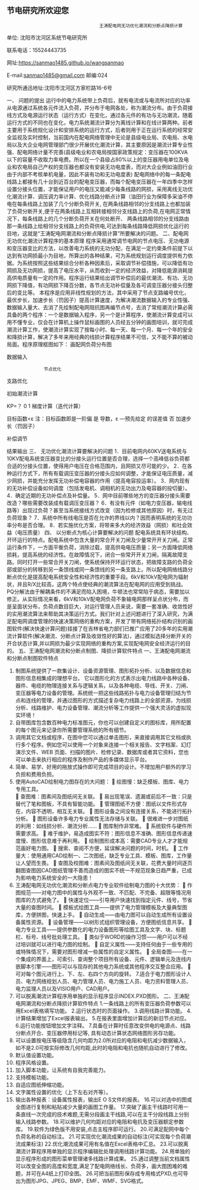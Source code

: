 ##                                                             节电研究所欢迎您  


                                       王涛配电网无功优化潮流和分断点降损计算

单位: 沈阳市沈河区系统节电研究所

联系电话：15524443735

网址:https://sanmao1485.github.io/wangsanmao

E-mail:sanmao1485@gmail.com    邮编:024

研究所通迅地址:沈阳市沈河区方家栏路16-6号



一、	问题的提出
运行中的电力系统带上负荷后，就有电流或与电流所对应的功率从电源通过系统各元件流入负荷，并分布于电网各处，称为潮流分布。由于负荷接线方式及电源运行状态（运行方式）在变化，通过各元件的有功与无功潮流，随着运行方式的不同也在变化，电力系统潮流计算分为离线计算和在线计算两种。前者主要用于系统规化设计和安排系统的运行方式，后者则用于正在运行系统的经常安全监视及实时控制，当前国内在配电网络管理中无论是县级电业局、农电局、水电局以及大企业电网管理部门很少开展优化潮流计算，其主要原因是潮流计算专业性强、配电网络计量不完善(县级电业和农电局按国家政策规定：变压器在100KVA以下的容量不收取力率电费。所以在一个县级占80%以上的变压器用电单位及电业和农电局自己产权的变压器也都没有安装无功电度表，而对大企业例如油田行业由于内部不考核单机电量，因此不装有功和无功电度表) 配电网络中的每一条配电线路上都接有几十台到近百台的配电变压器，而每个配电变压器在一年四季中怎样设置分接头位置，才能保证用户的电压又能减少每条线路的网损，采用离线无功优化潮流计算、调压调力率计算、优化线路分断点计算（油田行业为保障多采油不停电在每条线路上加装了几个分断负荷开关, 在两条线路相邻的分支线路上也都加装了负荷分断开关,便于在两条线路上互相转接相邻分支线路上的负荷,在电网正常情况下，每条线路上的几个分断负荷开关在何处断开、 两条线路相邻的分支线路由那一条线路上给相邻分支线路上的负荷供电,可达到每条线路降低网损优化运行的目地，这就是“王涛配电网潮流和分断点降损计算”所要解决的问题。
二、配电网无功优化潮流计算程序的基本原理
程序采用通常调节电网的节点电压、无功电源和变压器变比的方法，以改善电力系统的无功分配，在满足一定约束条件前提下以达到有功网损最小为目地，所算出的各种结果，可为系统规划运行调度提供有力依据。为系统按照这些结果综合分析各种因素后，采取调节补偿措施，可以降低有功网损及无功网损，提高了电压水平，从而收到一定的经济效益，对降低能源消耗提高供电质量有一定的作用。程序运行结果给出调节补偿后的最优潮流、有功、无功网损下降值，有功网损下降百分数，各节点无功补偿量及各可调变压器分接头归整后的变比等。
本程序是应用非线性规划的方法，其中采用了节点支路编号优化，最优步长，加速步长（罚因子）提高计算速度，为解决潮流数据输入的专业性强、数据输入量大、去消了先绘制配电网阻抗图再编节点号，去消了常规潮流计算必需具备的两个程序：一个是数据输入程序，另一个是计算程序，使潮流计算变成可以用不懂专业，仅会在计算机上操作鼠标画图的人员经五分钟的画图培训，就可完成潮流计算工作，使潮流计算实现了按每小时、每一天、每一个月、每一个年的安全和降损计算，解决了多年来用经典的线损计算程序结果不可信，又不能不算的被动局面。程序原理框图如下：
      画配网负荷分布图
         
数据输入

                  节点优化

支路优化

初始潮流计算
 
KP=？   0
1
梯度计算（迭代计算）

目标函数<ε
注：目标函数即是一阶偏        是
导数，ε —预先给定
的误差值
     否
加速步长（罚因子）

补偿调节

结果输出
三、	无功优化潮流计算要解决的问题
1．目前电网内60KV送电系统与10KV配电系统变压器变比的分接头运行位置是否合理，选择一个高峰低谷负荷都合适的分接头位置，使得用户电压在合格范围内，且网损又尽可能的少。
2．在各种运行方式下，所有有载调压变压器的分接头应如何调整，才能保证电压质量，减少网损，并能充分发挥无功补偿电容器的作用（提高电容投运率）。
3．网内现有的无功补偿设备如何调度（包括发电机、调相机的无功出力及电容器的投切量）。
4．确定近期的无功补偿点及补偿量。
5．网中目前哪些地方的变压器分接头需要改造？哪些需要改装成有载调压变压器？
6．有没有元件（如电力变压器，输电线路等）出现过负荷？甚至当系统接线方式改变（因为检修或其他原因）时，有无过负荷现象？
 7．系统中所有线电压是否在允许的界线以内？因而表明系统的无功功率分布是否合理。
8．若实施优化方案，将带来多大的经济效益（网损）和社会效益（电压质量）
四、	以分断点为核心计算要解决的问题
配电系统具有环状结构、开环运行的特点。配电系统中包含大量的常合开关刀闸及少量常开开关刀闸。正常运行条件下，一方面平衡负荷，消除过载，提高供电电压质量；另一方面降低网络损耗，提高系统的经济性。在故障情况下，闭合一些常开开关刀闸，隔离故障支路。同时打开一些常合开关刀闸，使系统保持开环运行状态，把故障支路的负荷全部或部分的转移到另一条馈线或同一条馈线的另一条支路上。所以配电网络线路分断点优化是提高配电系统安全性和经济性的重要手段。6kV和10kV配电网为辐射状，并且R/X比较高，这两个特点使经典的潮流算法在配电网的应用受到挑战。PQ分解法由于解耦条件的不满足而陷入困境，牛顿法也常常陷于病态，需要加以修正。从实际情况来看，6kV和10kV配电网负荷不象输电网那样呈点状分布，而是呈面状分布，负荷点数目巨大，对运行管理人员来说，需要一套准确、收敛性好的实用潮流算法来帮助其决策运行方式。我们针对上述问题进行了深入研究，为满足配电网调度管理的快速决策网络的重构方案，开发了带有网络拓扑结构识别的画图软件(解决快速计算问题)挂接了在吉林省电力部们已推广应用了20多年的实用潮流计算软件(解决潮流、分断点计算及收敛性好的算法)，通过模拟选择分断开关的开合状态计算,并以网损为最少实现网络的重构方案,实现配电网安全经济运行的目的。
五、王涛配电网潮流和分断点制图、降损计算软件特点
一、王涛配电网潮流和分断点制图软件特点
1. 制图系统提供了一款集设计、设备资源管理、图形拓扑分析、以及数据信息和图形信息相集成的理想平台。 它以图形化的方式表示出电力线路中各种设备、器件、电缆的物理连接关系与逻辑关系，以及各种电缆、导线、开关、刀闸、变压器等电力设备的管理。系统统一把这些线路拓扑与电力设备管理归结为节点和连线的管理，并通过图形的方式描述复杂电力线路上的全部资源，为线损分析、线路维护、电力设备管理、潮流分析等工作提供一个强大灵活的虚拟现实环境！
2. 自带图库包含数百种电力标准图元，你也可以创建自定义的图标库，用所配置的每个图元来记录你所需要管理系统的所有细节。
3. 调用其它文档或程序，在图中您可以通过单击图形，来直接调用其它文档或执行多个程序。例如您可以使用一个对象来连接一个相关报告、文字档案、幻灯演示文件、WEB 页面、扫描的图片、检修记录、数据库或者其它资料，您也可以单击来执行相应的程序及制作产品的多媒体显示平台。 
4. 简单、易学、好用的拖放式操作即可完成项目的设计。不增加用户额外的学习负担和费用负担。
5. 使用AutoCAD绘制电力图存在的大问题：
	绘图慢：缺乏模板、图库、电力专用工具。                                                         
	查图难：图素间及图纸间无关联。
	易出现笔误、遗漏或前后不一致：只是替代了笔和图板，不具有智能功能。
	管理图纸不方便：图纸以文件形式存在，内容不透明，相互无关联。
	图形设备之间没有连接关系，不能进行拓扑分析。
	图形设备许多电力专业属性无法存储与关联。
	很难进一步对图纸的利用：如线损分析、潮流分析……
	图库制作非常难。
	系统软件与硬件所需要求高。
	难于维护，易造成图实不符：图形信息不准确、图形信息传递速度慢、图形信息难于再利用。
	绘制图形成本高：需要CAD专业人才才能规范画好电力图。
	搜索、查阅不方便，延误解决问题的时间，时机。
	工作量大：使用通用CAD绘制一、二次图纸，缺乏专业工具、模板、图库，工作量让人望而生畏。
	查图及校图难：图素间及图纸间无关联，花费大量时间逐页翻图查图因CAD图纸管理不善而造成的图实不统一不规范现象日趋严重，已成为影响电力系统安全的一大隐患！
6. 王涛配电网无功优化潮流和分断点电力专业软件绘制电力图的十大优势：
	作图规范——对电力图中的属性与外观不一致、不匹配、不完备、超限等情况用图库的方式避免了。
	快速定位——引导用户快速找到指定元件、线号，节省大量的查图时间。
	模板式绘图工具——提供了电力管理模板及大量典型图库，方便拼图，快速上手。
	自动生成——由电力图可以自动生成所有设置设备属性资源。
	设备管理——以树形式组织管理设备，方便图纸信息共享。
	电力专业工具——提供参数化的电力设备图形等绘图工具及文字、块、标题栏、标号、线号批处理工具。
	类似于WORD的操作习惯——用户可以不经过培训就可以进行电力图的绘制。
	自定义属性——支持任何由于一些专用的或特殊情况下，需要对图形增减一些属性的自定义属性。
	全局查图——在一个集成的界面上，可索引、查询整个项目所有设备、元件、逻辑单元及连线内嵌脚本引擎——图形可以与现存的其他电力系统或其他程序交互整合应用。
	可对每个图元进行上、下、左、右四个方向的旋转。
7.适合于电力图形设计人员、电力网络规划人员、电力管理人员、电力施工人员、电力资料管理人员、电力监理人员以及VISIO用户、CAD用户。
8. 可以脱离潮流计算程序用单独的显示程序显示INDEX.PXD图形。
二、王涛配电网潮流和分断点降损计算软件特点
1.一条线路上的所有变压器负荷参数可以用Excel表格填写功能。
2.运行状态时的页面操作。
3.调用线路计算功能。
4.计算结果增加了Excel报表输出。
5.在报表里面增加计算后的新旧节点对应。
6.运行功能按钮增加文字注释。
7.具备在计算时任意改变供电的电源点、线路分断点开合、变压器停用标记等, 具有动态计算状态网络图形另存功能。
8. 可以设置按电压等级隐含几何均距为2.0所对应的电阻和电抗减少数据输入，如不是2.0可按实际修改几何均距,此时的电阻和电抗也随机自动进行了修改。
9. 默认值设置功能。
10. 程序风格设置。
11. 加入脚本功能，让系统有自我完善能力。
12. 支持模板功能。
13. 自适应图纸伸缩功能。
14. 文字属性设置的优化（上下左右对齐等）。
15. 输出各种报表：设备属性报表，输出E O S文件的报表。
16.可以对选中的图或全图进行复制和粘贴减少大量的画图工作量。
17.突破了画主干线路时可用一条直线一次完成的技术难题,无需分段画主干线路,可以在主干分段线路上分别输入线路参数。
18.可以维护几何均距对应的电阻和电抗及变压器额定参数库。
19.软件为绿色版不用安装,点击主程序即可运行。
20.可满足配网中每个负荷名称的自动标注。
21.可实现优化潮流成果的自动标注(可实现每个负荷潮流成果标注)
22.优化潮流成果可用有名值在Excel表格中汇总。
23.可以脱离潮流计算程序用单独的显示程序编辑批处理调用线路计算功能。
24.用单独的显示程序形成的图形菜单管理诸多线路计算成果。
25.通过调整当前文档属性可以改变全图的高度和宽度,满足了配电网络线长、负荷多，画大图困难的难题，并可在A4纸上打印全图。
26.可把当前图形保存成专用格式PXD,也可导出为图形JPG、JPEG、BMP、EMF、WMF、SVG格式。
	
